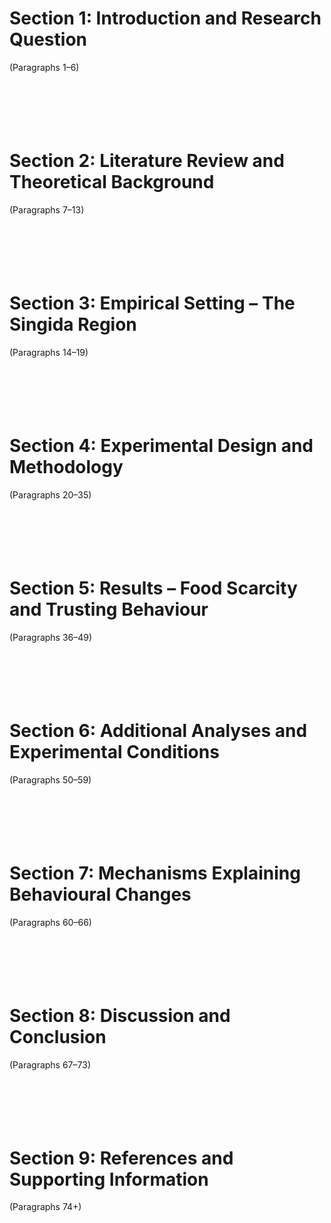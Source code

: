 # Section 1: Introduction and Research Question  
(Paragraphs 1–6)  
<br><br><br><br><br>  

# Section 2: Literature Review and Theoretical Background  
(Paragraphs 7–13)  
<br><br><br><br><br>  

# Section 3: Empirical Setting – The Singida Region  
(Paragraphs 14–19)  
<br><br><br><br><br>  

# Section 4: Experimental Design and Methodology  
(Paragraphs 20–35)  
<br><br><br><br><br>  

# Section 5: Results – Food Scarcity and Trusting Behaviour  
(Paragraphs 36–49)  
<br><br><br><br><br>  

<div style="page-break-after: always;"></div>  

# Section 6: Additional Analyses and Experimental Conditions  
(Paragraphs 50–59)  
<br><br><br><br><br>  

# Section 7: Mechanisms Explaining Behavioural Changes  
(Paragraphs 60–66)  
<br><br><br><br><br>  

# Section 8: Discussion and Conclusion  
(Paragraphs 67–73)  
<br><br><br><br><br>  

# Section 9: References and Supporting Information  
(Paragraphs 74+)  
<br><br><br><br><br>  
